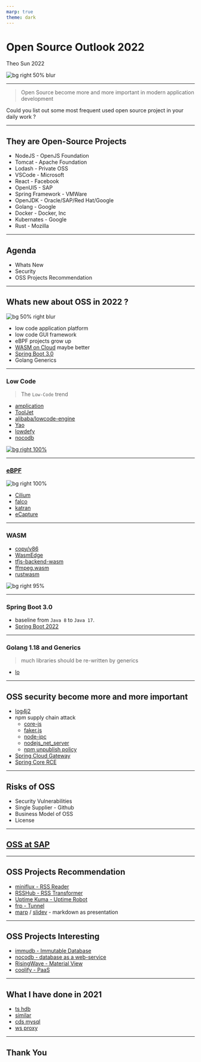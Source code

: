 ```yaml
---
marp: true
theme: dark
---
```


# Open Source Outlook 2022

Theo Sun
2022

![bg right 50% blur](https://res.cloudinary.com/digf90pwi/image/upload/v1646725446/osi_keyhole_300X300_90ppi_0_sdzuf9.png)

---

> Open Source become more and more important in modern application development

Could you list out some most frequent used open source project in your daily work ?

---

## They are Open-Source Projects

- NodeJS - OpenJS Foundation
- Tomcat - Apache Foundation
- Lodash - Private OSS
- VSCode - Microsoft
- React - Facebook
- OpenUI5 - SAP
- Spring Framework - VMWare
- OpenJDK - Oracle/SAP/Red Hat/Google
- Golang - Google
- Docker - Docker, Inc
- Kubernates - Google
- Rust - Mozilla

--- 

## Agenda

- Whats New
- Security
- OSS Projects Recommendation

---

## Whats new about OSS in 2022 ?


![bg 50% right blur](https://res.cloudinary.com/drxgh9gqs/image/upload/c_scale,h_600/v1649645795/1200px-WebAssembly_Logo.svg_s4nprs.png)


- low code application platform
- low code GUI framework
- eBPF projects grow up
- [WASM on Cloud](https://www.youtube.com/watch?v=YnQeoGrkJKM) maybe better
- [Spring Boot 3.0](https://spring.io/blog/2022/01/20/spring-boot-3-0-0-m1-is-now-available)
- Golang Generics

---

### Low Code

> The `Low-Code` trend

- [amplication](https://github.com/amplication/amplication)
- [ToolJet](https://github.com/ToolJet/ToolJet)
- [alibaba/lowcode-engine](https://github.com/alibaba/lowcode-engine)
- [Yao](https://github.com/YaoApp/yao)
- [lowdefy](https://github.com/lowdefy/lowdefy)
- [nocodb](https://github.com/nocodb/nocodb)


[![bg right 100%](https://user-images.githubusercontent.com/5435402/133762127-e94da292-a1c3-4458-b09a-02cd5b57be53.png)](https://github.com/nocodb/nocodb)

--- 

### [eBPF](https://ebpf.io/)

![bg right 100%](https://camo.githubusercontent.com/714c5d777b0025dda66b46f14e28badc01e3e3360ef264be204f54846a7c9573/68747470733a2f2f63646e2e6a7364656c6976722e6e65742f67682f63696c69756d2f63696c69756d406d61737465722f446f63756d656e746174696f6e2f696d616765732f63696c69756d5f6f766572766965772e706e67)

- [Cilium](https://github.com/cilium/cilium)
- [falco](https://github.com/falcosecurity/falco)
- [katran](https://github.com/facebookincubator/katran)
- [eCapture](https://github.com/ehids/ecapture)

---

### WASM

- [copy/v86](https://copy.sh/v86/)
- [WasmEdge](https://github.com/WasmEdge/WasmEdge)
- [tfjs-backend-wasm](https://www.npmjs.com/package/@tensorflow/tfjs-backend-wasm)
- [ffmpeg.wasm](https://github.com/ffmpegwasm/ffmpeg.wasm)
- [rustwasm](https://rustwasm.github.io/wasm-bindgen/examples/dom.html)

![bg right 95%](https://camo.githubusercontent.com/1d24e64022fd725f1896890b3ce14c560f075dc1f80f0b0baae3ece8981c882a/68747470733a2f2f70617065722d6174746163686d656e74732e64726f70626f782e636f6d2f735f353445314239364546464546443239343536323930324443354239393731443335434436423635304243383744313230303341333041343635313737363230315f313538363531343237353631385f696d6167652e706e67)
 

---

### Spring Boot 3.0

- baseline from `Java 8` to `Java 17`.
- [Spring Boot 2022](https://spring.io/blog/2022/04/05/spring-cloud-2022-0-0-m2-codename-kilburn-has-been-released)

---

### Golang 1.18 and Generics

> much libraries should be re-written by generics

- [lo](https://github.com/samber/lo)

---

## OSS security become more and more important

- [log4j2](https://nvd.nist.gov/vuln/detail/CVE-2021-44832)
- npm supply chain attack
  - [core-js](https://stackoverflow.com/questions/60722968/how-do-i-block-advertising-in-npm)
  - [faker.js](https://web.archive.org/web/20210704022108/https://github.com/Marak/faker.js/issues/1046)
  - [node-ipc](https://snyk.io/blog/peacenotwar-malicious-npm-node-ipc-package-vulnerability/)
  - [nodejs_net_server](https://thehackernews.com/2021/07/malicious-npm-package-caught-stealing.html)
  - [npm unpublish policy](https://blog.npmjs.org/post/141905368000/changes-to-npms-unpublish-policy.html)
- [Spring Cloud Gateway](https://tanzu.vmware.com/security/cve-2022-22947)
- [Spring Core RCE](https://spring.io/blog/2022/03/31/spring-framework-rce-early-announcement) 

--- 

## Risks of OSS

- Security Vulnerabilities
- Single Supplier - Github
- Business Model of OSS
- License

---


## [OSS at SAP](https://gist.github.tools.sap/I337313/762aeb10c33d959ef9cb7ffbbd9dad01)

--- 

## OSS Projects Recommendation

- [miniflux - RSS Reader](https://github.com/miniflux/v2)
- [RSSHub - RSS Transformer](https://github.com/DIYgod/RSSHub)
- [Uptime Kuma - Uptime Robot](https://github.com/louislam/uptime-kuma)
- [frp - Tunnel](https://github.com/fatedier/frp)
- [marp](https://marp.app/#get-started) / [slidev](https://cn.sli.dev/guide/why.html) - markdown as presentation

---

## OSS Projects Interesting

- [immudb - Immutable Database](https://github.com/codenotary/immudb)
- [nocodb - database as a web-service](https://github.com/nocodb/nocodb)
- [RisingWave - Material View](https://github.com/singularity-data/risingwave)
- [coolify - PaaS](https://github.com/coollabsio/coolify)

---

## What I have done in 2021

- [ts hdb](https://github.com/Soontao/ts-hdb)
- [similar](https://github.com/Soontao/similar)
- [cds mysql](https://github.com/Soontao/cds-mysql)
- [ws proxy](https://github.com/Soontao/ws-proxy)

---

## Thank You